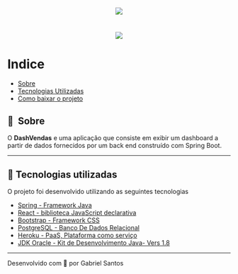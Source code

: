 <h1 align="center">
    <img src="https://github.com/GabrielSantosBa/Dash-Board-Vendas/blob/master/Ds_Vendas.gif">
</h1>

<h1 align="center">
    <img src="https://github.com/GabrielSantosBa/Dash-Board-Vendas/blob/master/Ds_Vendas.gif">
</h1>



# Indice

* [Sobre](#-sobre)
* [Tecnologias Utilizadas](#-tecnologias-utilizadas)
* [Como baixar o projeto](#-Como-baixar-e-usar-o-projeto)

## 🔖&nbsp; Sobre

O **DashVendas** e uma aplicação que consiste em exibir um dashboard a partir de dados fornecidos por um back end construído com Spring Boot.

---

## 🚀 Tecnologias utilizadas

O projeto foi desenvolvido utilizando as seguintes tecnologias

* [Spring - Framework Java](https://docs.spring.io/spring-framework/docs/current/reference/html/)
* [React - biblioteca JavaScript declarativa](https://pt-br.reactjs.org/)
* [Bootstrap - Framework CSS](https://getbootstrap.com/)
* [PostgreSQL - Banco De Dados Relacional](https://www.postgresql.org/)
* [Heroku - PaaS, Plataforma como serviço](https://devcenter.heroku.com/categories/reference)
* [JDK Oracle - Kit de Desenvolvimento Java- Vers 1.8](https://www.oracle.com/br/java/technologies/javase-downloads.html)

---

<!--## 🗂 Como baixar e usar o projeto-->

<!--### 📋 Pré-requisitos-->

<!--* [Ambiente de Desenvovlimeno que Interprete o PHP(Nesse projeto foi o XAMPP)] (https://www.apachefriends.org/download.html)
* [Base De Dados] (https://drive.google.com/file/d/1Dx67MSc60ycNSXdOzUuJ7QRiwmUB8cii/view?usp=sharing)-->

<!--### 🔧 Instalação-->

<!--```bash
    # Clonar o repositório
    $ git clone https://github.com/GabrielSantosBa/Site-NaCaatinga.git    
```
### 🤔 Como Instalar e adicionar o Projeto ao XAMPP

* [Instalação e Configuração] (https://www.hostinger.com.br/tutoriais/como-usar-o-xampp/)
 
* [Em posse da Base de dados e o XAMPP devidamente iniciado basta digitar no seu browser] (http://localhost/phpmyadmin)
 
* [Após acessar o PhpMyAdmin Basta importar o BD, exemplo abaixo] - [Exemplo](https://ik.imagekit.io/n07nbjzer4n/php-myadmin_wIHbnjVYJ.png)-->
 


<!-- --- -->
<!--<i>Ele disponibilizou a base de dados, vou Hackear... Nem Perca seu tempo eu já troquei todos os dados de acesso! hahaha</>-->

Desenvolvido com 💜 por Gabriel Santos